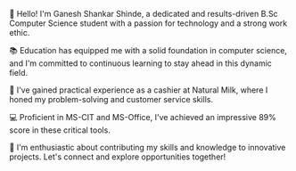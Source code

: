 👋 Hello! I'm Ganesh Shankar Shinde, a dedicated and results-driven B.Sc Computer Science student with a passion for technology and a strong work ethic.

📚 Education has equipped me with a solid foundation in computer science, and I'm committed to continuous learning to stay ahead in this dynamic field.

💼 I've gained practical experience as a cashier at Natural Milk, where I honed my problem-solving and customer service skills.

💻 Proficient in MS-CIT and MS-Office, I've achieved an impressive 89% score in these critical tools.

🌟 I'm enthusiastic about contributing my skills and knowledge to innovative projects. Let's connect and explore opportunities together!


